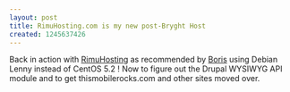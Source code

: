 ```yaml
---
layout: post
title: RimuHosting.com is my new post-Bryght Host
created: 1245637426
---
```

Back in action with <a href="http://rimuhosting.com">RimuHosting</a> as recommended by <a href="http://bmannconsulting.com/blog/bmann/site-moved-rimu-hosting">Boris</a> using Debian Lenny instead of CentOS 5.2 ! Now to figure out the Drupal WYSIWYG API module and to get thismobilerocks.com and other sites moved over.
